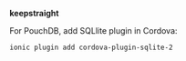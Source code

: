 **keepstraight**

For PouchDB, add SQLlite plugin in Cordova:

`ionic plugin add cordova-plugin-sqlite-2`

